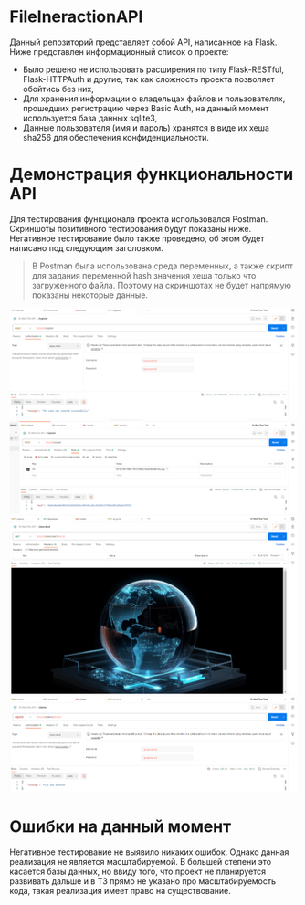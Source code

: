 # FileIneractionAPI
Данный репозиторий представляет собой API, написанное на Flask. Ниже представлен информационный список о проекте: 
+ Было решено не использовать расширения по типу Flask-RESTful, Flask-HTTPAuth и другие,
так как сложность проекта позволяет обойтись без них,
+ Для хранения информации о владельцах файлов и пользователях, прошедших регистрацию через Basic Auth, 
на данный момент используется база данных sqlite3,
+ Данные пользователя (имя и пароль) хранятся в виде их хеша sha256 для обеспечения конфиденциальности.

# Демонстрация функциональности API
Для тестирования функционала проекта использовался Postman. Скриншоты позитивного тестирования будут показаны ниже. 
Негативное тестирование было также проведено, об этом будет написано под следующим заголовком.

> В Postman была использована среда переменных, а также скрипт для задания переменной hash 
> значения хеша только что загруженного файла. Поэтому на скриншотах не будет напрямую показаны 
> некоторые данные.

![register](assets/register.png)
![upload](assets/upload.png)
![download](assets/dowload.png)
![delete](assets/delete.png)

# Ошибки на данный момент
Негативное тестирование не выявило никаких ошибок. Однако данная реализация не является масштабируемой. В большей 
степени это касается базы данных, но ввиду того, что проект не планируется развивать дальше и в ТЗ прямо не указано 
про масштабируемость кода, такая реализация имеет право на существование.
